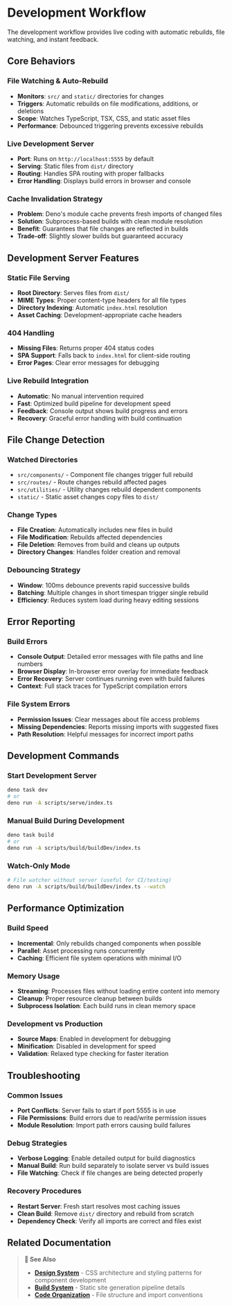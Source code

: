 # Development Workflow

The development workflow provides live coding with automatic rebuilds, file watching, and instant feedback.

## Core Behaviors

### File Watching & Auto-Rebuild
- **Monitors**: `src/` and `static/` directories for changes
- **Triggers**: Automatic rebuilds on file modifications, additions, or deletions
- **Scope**: Watches TypeScript, TSX, CSS, and static asset files
- **Performance**: Debounced triggering prevents excessive rebuilds

### Live Development Server
- **Port**: Runs on `http://localhost:5555` by default
- **Serving**: Static files from `dist/` directory
- **Routing**: Handles SPA routing with proper fallbacks
- **Error Handling**: Displays build errors in browser and console

### Cache Invalidation Strategy
- **Problem**: Deno's module cache prevents fresh imports of changed files
- **Solution**: Subprocess-based builds with clean module resolution
- **Benefit**: Guarantees that file changes are reflected in builds
- **Trade-off**: Slightly slower builds but guaranteed accuracy

## Development Server Features

### Static File Serving
- **Root Directory**: Serves files from `dist/`
- **MIME Types**: Proper content-type headers for all file types
- **Directory Indexing**: Automatic `index.html` resolution
- **Asset Caching**: Development-appropriate cache headers

### 404 Handling
- **Missing Files**: Returns proper 404 status codes
- **SPA Support**: Falls back to `index.html` for client-side routing
- **Error Pages**: Clear error messages for debugging

### Live Rebuild Integration
- **Automatic**: No manual intervention required
- **Fast**: Optimized build pipeline for development speed
- **Feedback**: Console output shows build progress and errors
- **Recovery**: Graceful error handling with build continuation

## File Change Detection

### Watched Directories
- `src/components/` - Component file changes trigger full rebuild
- `src/routes/` - Route changes rebuild affected pages
- `src/utilities/` - Utility changes rebuild dependent components
- `static/` - Static asset changes copy files to `dist/`

### Change Types
- **File Creation**: Automatically includes new files in build
- **File Modification**: Rebuilds affected dependencies
- **File Deletion**: Removes from build and cleans up outputs
- **Directory Changes**: Handles folder creation and removal

### Debouncing Strategy
- **Window**: 100ms debounce prevents rapid successive builds
- **Batching**: Multiple changes in short timespan trigger single rebuild
- **Efficiency**: Reduces system load during heavy editing sessions

## Error Reporting

### Build Errors
- **Console Output**: Detailed error messages with file paths and line numbers
- **Browser Display**: In-browser error overlay for immediate feedback
- **Error Recovery**: Server continues running even with build failures
- **Context**: Full stack traces for TypeScript compilation errors

### File System Errors
- **Permission Issues**: Clear messages about file access problems
- **Missing Dependencies**: Reports missing imports with suggested fixes
- **Path Resolution**: Helpful messages for incorrect import paths

## Development Commands

### Start Development Server
```bash
deno task dev
# or
deno run -A scripts/serve/index.ts
```

### Manual Build During Development
```bash
deno task build
# or  
deno run -A scripts/build/buildDev/index.ts
```

### Watch-Only Mode
```bash
# File watcher without server (useful for CI/testing)
deno run -A scripts/build/buildDev/index.ts --watch
```

## Performance Optimization

### Build Speed
- **Incremental**: Only rebuilds changed components when possible
- **Parallel**: Asset processing runs concurrently
- **Caching**: Efficient file system operations with minimal I/O

### Memory Usage
- **Streaming**: Processes files without loading entire content into memory
- **Cleanup**: Proper resource cleanup between builds
- **Subprocess Isolation**: Each build runs in clean memory space

### Development vs Production
- **Source Maps**: Enabled in development for debugging
- **Minification**: Disabled in development for speed
- **Validation**: Relaxed type checking for faster iteration

## Troubleshooting

### Common Issues
- **Port Conflicts**: Server fails to start if port 5555 is in use
- **File Permissions**: Build errors due to read/write permission issues
- **Module Resolution**: Import path errors causing build failures

### Debug Strategies
- **Verbose Logging**: Enable detailed output for build diagnostics
- **Manual Build**: Run build separately to isolate server vs build issues
- **File Watching**: Check if file changes are being detected properly

### Recovery Procedures
- **Restart Server**: Fresh start resolves most caching issues
- **Clean Build**: Remove `dist/` directory and rebuild from scratch
- **Dependency Check**: Verify all imports are correct and files exist

## Related Documentation

> **📖 See Also**  
> - **[Design System](../design-system/index.md)** - CSS architecture and styling patterns for component development
> - **[Build System](../build-system/index.md)** - Static site generation pipeline details
> - **[Code Organization](../code-organization/index.md)** - File structure and import conventions
